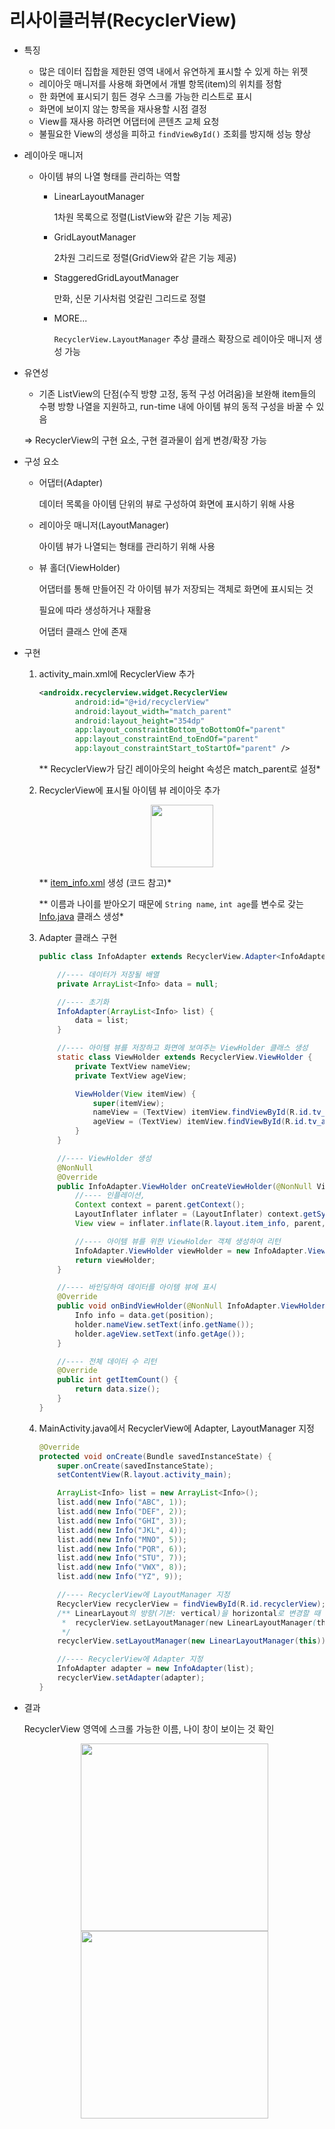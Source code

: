 

# 리사이클러뷰(RecyclerView)

- 특징

  - 많은 데이터 집합을 제한된 영역 내에서 유연하게 표시할 수 있게 하는 위젯
  - 레이아웃 매니저를 사용해 화면에서 개별 항목(item)의 위치를 정함
  - 한 화면에 표시되기 힘든 경우 스크롤 가능한 리스트로 표시
  - 화면에 보이지 않는 항목을 재사용할 시점 결정
  - View를 재사용 하려면 어댑터에 콘텐츠 교체 요청
  - 불필요한 View의 생성을 피하고 `findViewById()` 조회를 방지해 성능 향상

  

- 레이아웃 매니저

  - 아이템 뷰의 나열 형태를 관리하는 역할

    - LinearLayoutManager

      1차원 목록으로 정렬(ListView와 같은 기능 제공)

    - GridLayoutManager

      2차원 그리드로 정렬(GridView와 같은 기능 제공)

    - StaggeredGridLayoutManager

      만화, 신문 기사처럼 엇갈린 그리드로 정렬

    - MORE...

      `RecyclerView.LayoutManager` 추상 클래스 확장으로 레이아웃 매니저 생성 가능



- 유연성

  - 기존 ListView의 단점(수직 방향 고정, 동적 구성 어려움)을 보완해 item들의 수평 방향 나열을 지원하고, run-time 내에 아이템 뷰의 동적 구성을 바꿀 수 있음

  => RecyclerView의 구현 요소, 구현 결과물이 쉽게 변경/확장 가능

  

- 구성 요소

  - 어댑터(Adapter)

    데이터 목록을 아이템 단위의 뷰로 구성하여 화면에 표시하기 위해 사용

  - 레이아웃 매니저(LayoutManager)

    아이템 뷰가 나열되는 형태를 관리하기 위해 사용

  - 뷰 홀더(ViewHolder)

    어댑터를 통해 만들어진 각 아이템 뷰가 저장되는 객체로 화면에 표시되는 것

    필요에 따라 생성하거나 재활용

    어댑터 클래스 안에 존재

  

- 구현

  1. activity_main.xml에 RecyclerView 추가

     ```xml
     <androidx.recyclerview.widget.RecyclerView
             android:id="@+id/recyclerView"
             android:layout_width="match_parent"
             android:layout_height="354dp"
             app:layout_constraintBottom_toBottomOf="parent"
             app:layout_constraintEnd_toEndOf="parent"
             app:layout_constraintStart_toStartOf="parent" />
     ```

     ** RecyclerView가 담긴 레이아웃의 height 속성은 match_parent로 설정*

     

  2. RecyclerView에 표시될 아이템 뷰 레이아웃 추가

     <center>
         <img src="https://user-images.githubusercontent.com/50495214/104537800-01ad9600-565e-11eb-858b-59ff770c4be1.png" height="100">
     </center>

     

     ** [item_info.xml](https://github.com/xxunghee/AndroidBasic/blob/main/MyRecycler/app/src/main/res/layout/item_info.xml) 생성 (코드 참고)*

     ** 이름과 나이를 받아오기 때문에 `String name`, `int age`를 변수로 갖는 [Info.java](https://github.com/xxunghee/AndroidBasic/blob/main/MyRecycler/app/src/main/java/com/example/recycler/Info.java) 클래스 생성*

     

  3. Adapter 클래스 구현

     ```java
     public class InfoAdapter extends RecyclerView.Adapter<InfoAdapter.ViewHolder> {
     
         //---- 데이터가 저장될 배열
         private ArrayList<Info> data = null;
     
         //---- 초기화
         InfoAdapter(ArrayList<Info> list) {
             data = list;
         }
     
         //---- 아이템 뷰를 저장하고 화면에 보여주는 ViewHolder 클래스 생성
         static class ViewHolder extends RecyclerView.ViewHolder {
             private TextView nameView;
             private TextView ageView;
     
             ViewHolder(View itemView) {
                 super(itemView);
                 nameView = (TextView) itemView.findViewById(R.id.tv_name);
                 ageView = (TextView) itemView.findViewById(R.id.tv_age);
             }
         }
     
         //---- ViewHolder 생성
         @NonNull
         @Override
         public InfoAdapter.ViewHolder onCreateViewHolder(@NonNull ViewGroup parent, int viewType) {
             //---- 인플레이션,
             Context context = parent.getContext();
             LayoutInflater inflater = (LayoutInflater) context.getSystemService(Context.LAYOUT_INFLATER_SERVICE);
             View view = inflater.inflate(R.layout.item_info, parent, false);
     
             //---- 아이템 뷰를 위한 ViewHolder 객체 생성하여 리턴
             InfoAdapter.ViewHolder viewHolder = new InfoAdapter.ViewHolder(view);
             return viewHolder;
         }
     
         //---- 바인딩하여 데이터를 아이템 뷰에 표시
         @Override
         public void onBindViewHolder(@NonNull InfoAdapter.ViewHolder holder, int position) {
             Info info = data.get(position);
             holder.nameView.setText(info.getName());
             holder.ageView.setText(info.getAge());
         }
     
         //---- 전체 데이터 수 리턴
         @Override
         public int getItemCount() {
             return data.size();
         }
     }
     ```

     

  4. MainActivity.java에서 RecyclerView에 Adapter, LayoutManager 지정

     ```java
     @Override
     protected void onCreate(Bundle savedInstanceState) {
         super.onCreate(savedInstanceState);
         setContentView(R.layout.activity_main);
     
         ArrayList<Info> list = new ArrayList<Info>();
         list.add(new Info("ABC", 1));
         list.add(new Info("DEF", 2));
         list.add(new Info("GHI", 3));
         list.add(new Info("JKL", 4));
         list.add(new Info("MNO", 5));
         list.add(new Info("PQR", 6));
         list.add(new Info("STU", 7));
         list.add(new Info("VWX", 8));
         list.add(new Info("YZ", 9));
     
         //---- RecyclerView에 LayoutManager 지정
         RecyclerView recyclerView = findViewById(R.id.recyclerView);
         /** LinearLayout의 방향(기본: vertical)을 horizontal로 변경할 때
          *  recyclerView.setLayoutManager(new LinearLayoutManager(this, LinearLayoutManager.HORIZONTAL, false)) ;
          */
         recyclerView.setLayoutManager(new LinearLayoutManager(this));
     
         //---- RecyclerView에 Adapter 지정
         InfoAdapter adapter = new InfoAdapter(list);
         recyclerView.setAdapter(adapter);
     }
     ```



- 결과

  RecyclerView 영역에 스크롤 가능한 이름, 나이 창이 보이는 것 확인

  <center>
      <img src="https://user-images.githubusercontent.com/50495214/104537857-15f19300-565e-11eb-9db9-877a28ed4aaa.PNG" width="300">
      <img src="https://user-images.githubusercontent.com/50495214/104537859-17bb5680-565e-11eb-9489-761f78d70cd7.PNG" width="300">
  </center>

  





